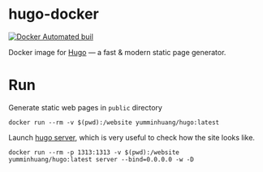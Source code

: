 # hugo-docker

[![Docker Automated buil](https://img.shields.io/badge/docker-automated-blue.svg)](https://hub.docker.com/r/yumminhuang/hugo-docker/)

Docker image for [Hugo](https://gohugo.io/) — a fast & modern static page generator.

# Run

Generate static web pages in `public` directory

```shell
docker run --rm -v $(pwd):/website yumminhuang/hugo:latest
```

Launch [hugo server](https://gohugo.io/commands/hugo_server/), which is very useful to check how the site looks like.

```shell
docker run --rm -p 1313:1313 -v $(pwd):/website yumminhuang/hugo:latest server --bind=0.0.0.0 -w -D
```


